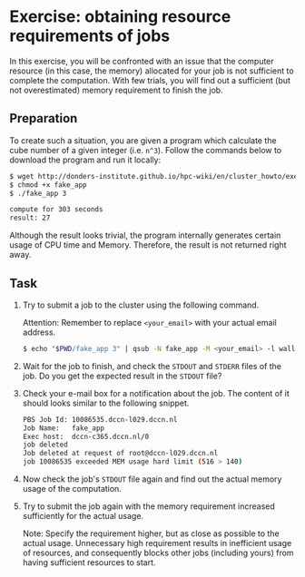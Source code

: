 # Exercise: obtaining resource requirements of jobs

In this exercise, you will be confronted with an issue that the computer resource (in this case, the memory) allocated for your job is not sufficient to complete the computation. With few trials, you will find out a sufficient (but not overestimated) memory requirement to finish the job. 

## Preparation

To create such a situation, you are given a program which calculate the cube number of a given integer (i.e. `n^3`). Follow the commands below to download the program and run it locally:

```bash
$ wget http://donders-institute.github.io/hpc-wiki/en/cluster_howto/exercise_2/fake_app
$ chmod +x fake_app
$ ./fake_app 3

compute for 303 seconds
result: 27
```

Although the result looks trivial, the program internally generates certain usage of CPU time and Memory.  Therefore, the result is not returned right away.

## Task

1. Try to submit a job to the cluster using the following command.

    Attention: Remember to replace `<your_email>` with your actual email address.

    ```bash
    $ echo "$PWD/fake_app 3" | qsub -N fake_app -M <your_email> -l walltime=600,mem=128mb
    ```

2. Wait for the job to finish, and check the `STDOUT` and `STDERR` files of the job. Do you get the expected result in the `STDOUT` file?

3. Check your e-mail box for a notification about the job.  The content of it should looks similar to the following snippet.

    ```bash
    PBS Job Id: 10086535.dccn-l029.dccn.nl
    Job Name:   fake_app
    Exec host:  dccn-c365.dccn.nl/0
    job deleted
    Job deleted at request of root@dccn-l029.dccn.nl
    job 10086535 exceeded MEM usage hard limit (516 > 140)
    ```

4. Now check the job's `STDOUT` file again and find out the actual memory usage of the computation.

5. Try to submit the job again with the memory requirement increased sufficiently for the actual usage.

    Note: Specify the requirement higher, but as close as possible to the actual usage.  Unnecessary high requirement results in inefficient usage of resources, and consequently blocks other jobs (including yours) from having sufficient resources to start.
